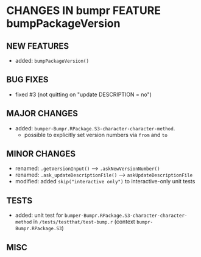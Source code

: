 # CHANGES IN bumpr FEATURE bumpPackageVersion

## NEW FEATURES

- added: `bumpPackageVersion()`

## BUG FIXES

- fixed #3 (not quitting on "update DESCRIPTION = no")

## MAJOR CHANGES

- added: `bumper-Bumpr.RPackage.S3-character-character-method`.
  - possible to explicitly set version numbers via `from` and `to`

## MINOR CHANGES

- renamed: `.getVersionInput()` --> `.askNewVersionNumber()`
- renamed: `.ask_updateDescriptionFile()` --> `askUpdateDescriptionFile`
- modified: added `skip("interactive only")` to interactive-only unit tests

## TESTS

- added: unit test for `bumper-Bumpr.RPackage.S3-character-character-method`
  in `/tests/testthat/test-bump.r` (context `bumpr-Bumpr.RPackage.S3`)

## MISC

